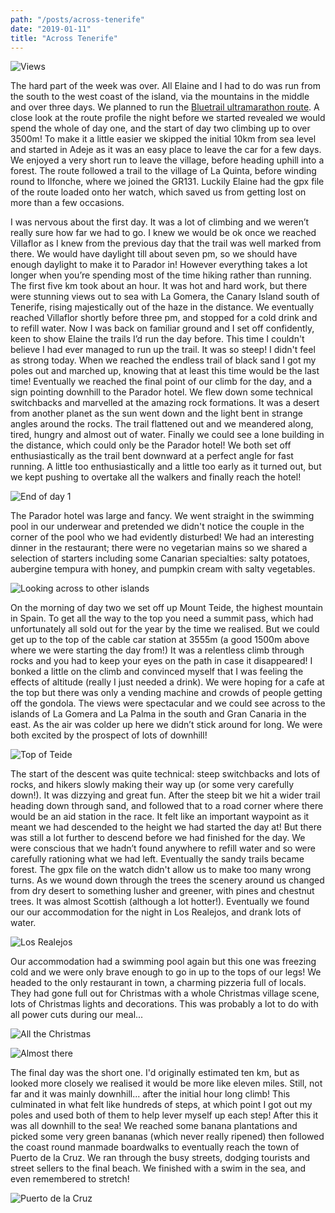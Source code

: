```yaml
---
path: "/posts/across-tenerife"
date: "2019-01-11"
title: "Across Tenerife"
---
```


![Views](../images/across-tenerife/views.jpg)

The hard part of the week was over. All Elaine and I had to do was run from the south to the west coast of the island, via the mountains in the middle and over three days. We planned to run the [Bluetrail ultramarathon route](https://www.google.com/maps/d/u/0/edit?fbclid=IwAR3tnHr3j2z2WaohixaBk8fBdPpUpdneU35-H6GLlZow_vA92SPhBJRkrNw&mid=1_vQtsQcmuDavUUult_mJtkyD3JWC-xSm&ll=28.250836142379%2C-16.64608050000004&z=11). A close look at the route profile the night before we started revealed we would spend the whole of day one, and the start of day two climbing up to over 3500m! To make it a little easier we skipped the initial 10km from sea level and started in Adeje as it was an easy place to leave the car for a few days. We enjoyed a very short run to leave the village, before heading uphill into a forest. The route followed a trail to the village of La Quinta, before winding round to Ilfonche, where we joined the GR131. Luckily Elaine had the gpx file of the route loaded onto her watch, which saved us from getting lost on more than a few occasions.
<!-- end -->

I was nervous about the first day. It was a lot of climbing and we weren’t really sure how far we had to go. I knew we would be ok once we reached Villaflor as I knew from the previous day that the trail was well marked from there. We would have daylight till about seven pm, so we should have enough daylight to make it to Parador in! However everything takes a lot longer when you’re spending most of the time hiking rather than running. The first five km took about an hour. It was hot and hard work, but there were stunning views out to sea with La Gomera, the Canary Island south of Tenerife, rising majestically out of the haze in the distance. We eventually reached Villaflor shortly before three pm, and stopped for a cold drink and to refill water. Now I was back on familiar ground and I set off confidently, keen to show Elaine the trails I’d run the day before. This time I couldn't believe I had ever managed to run up the trail. It was so steep! I didn't feel as strong today. When we reached the endless trail of black sand I got my poles out and marched up, knowing that at least this time would be the last time! Eventually we reached the final point of our climb for the day, and a sign pointing downhill to the Parador hotel. We flew down some technical switchbacks and marvelled at the amazing rock formations. It was a desert from another planet as the sun went down and the light bent in strange angles around the rocks. The trail flattened out and we meandered along, tired, hungry and almost out of water. Finally we could see a lone building in the distance, which could only be the Parador hotel! We both set off enthusiastically as the trail bent downward at a perfect angle for fast running. A little too enthusiastically and a little too early as it turned out, but we kept pushing to overtake all the walkers and finally reach the hotel!

![End of day 1](../images/across-tenerife/end-of-day-1.jpg)

The Parador hotel was large and fancy. We went straight in the swimming pool in our underwear and pretended we didn't notice the couple in the corner of the pool who we had evidently disturbed! We had an interesting dinner in the restaurant; there were no vegetarian mains so we shared a selection of starters including some Canarian specialties: salty potatoes, aubergine tempura with honey, and pumpkin cream with salty vegetables.

![Looking across to other islands](../images/across-tenerife/other-islands.jpg)

On the morning of day two we set off up Mount Teide, the highest mountain in Spain. To get all the way to the top you need a summit pass, which had unfortunately all sold out for the year by the time we realised. But we could get up to the top of the cable car station at 3555m (a good 1500m above where we were starting the day from!) It was a relentless climb through rocks and you had to keep your eyes on the path in case it disappeared! I bonked a little on the climb and convinced myself that I was feeling the effects of altitude (really I just needed a drink). We were hoping for a cafe at the top but there was only a vending machine and crowds of people getting off the gondola. The views were spectacular and we could see across to the islands of La Gomera and La Palma in the south and Gran Canaria in the east. As the air was colder up here we didn’t stick around for long. We were both excited by the prospect of lots of downhill!

![Top of Teide](../images/across-tenerife/teide.jpg)

The start of the descent was quite technical: steep switchbacks and lots of rocks, and hikers slowly making their way up (or some very carefully down!). It was dizzying and great fun. After the steep bit we hit a wider trail heading down through sand, and followed that to a road corner where there would be an aid station in the race. It felt like an important waypoint as it meant we had descended to the height we had started the day at! But there was still a lot further to descend before we had finished for the day. We were conscious that we hadn’t found anywhere to refill water and so were carefully rationing what we had left. Eventually the sandy trails became forest. The gpx file on the watch didn't allow us to make too many wrong turns. As we wound down through the trees the scenery around us changed from dry desert to something lusher and greener, with pines and chestnut trees. It was almost Scottish (although a lot hotter!). Eventually we found our our accommodation for the night in Los Realejos, and drank lots of water.

![Los Realejos](../images/across-tenerife/village-on-hill.jpg)

Our accommodation had a swimming pool again but this one was freezing cold and we were only brave enough to go in up to the tops of our legs! We headed to the only restaurant in town, a charming pizzeria full of locals. They had gone full out for Christmas with a whole Christmas village scene, lots of Christmas lights and decorations. This was probably a lot to do with all power cuts during our meal...

![All the Christmas](../images/across-tenerife/all-the-christmas.jpg)


<div class="inline-image-right">
    <img src="../images/across-tenerife/almost-there.jpg" alt="Almost there" />
</div>

The final day was the short one. I'd originally estimated ten km, but as looked more closely we realised it would be more like eleven miles. Still, not far and it was mainly downhill... after the initial hour long climb! This culminated in what felt like hundreds of steps, at which point I got out my poles and used both of them to help lever myself up each step! After this it was all downhill to the sea! We reached some banana plantations and picked some very green bananas (which never really ripened) then followed the coast round manmade boardwalks to eventually reach the town of Puerto de la Cruz. We ran through the busy streets, dodging tourists and street sellers to the final beach. We finished with a swim in the sea, and even remembered to stretch!

![Puerto de la Cruz](../images/across-tenerife/puerto-de-la-cruz.jpg)